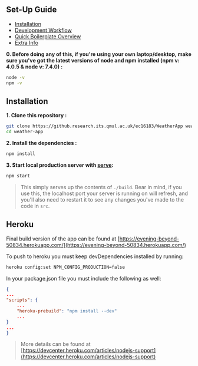 ## Set-Up Guide
- [Installation](#installation)
- [Development Workflow](#development-workflow)
- [Quick Boilerplate Overview](#quick-boilerplate-overview)
- [Extra Info](#extra-info)

**0. Before doing any of this, if you're using your own laptop/desktop, make sure you've got the latest versions of node and npm installed (npm v: 4.0.5 & node v: 7.4.0) :**

```sh
node -v
npm -v
```

## Installation

**1. Clone this repository :**

```sh
git clone https://github.research.its.qmul.ac.uk/ec16183/WeatherApp weather-app
cd weather-app
```

**2. Install the dependencies :**

```sh
npm install
```

**3. Start local production server with [serve](https://github.com/zeit/serve):**

```sh
npm start
```

> This simply serves up the contents of `./build`. Bear in mind, if you use this, the localhost port your server is running on will refresh, and you'll also need to restart it to see any changes you've made to the code in `src`.


## Heroku

Final build version of the app can be found at [https://evening-beyond-50834.herokuapp.com/](https://evening-beyond-50834.herokuapp.com/)

To push to heroku you must keep devDependencies installed by running:

```sh
heroku config:set NPM_CONFIG_PRODUCTION=false
```

In your package.json file you must include the following as well:

```json 
{
...
"scripts": {
	...
	"heroku-prebuild": "npm install --dev"
	...
}
...
}
```

> More details can be found at [https://devcenter.heroku.com/articles/nodejs-support](https://devcenter.heroku.com/articles/nodejs-support)
